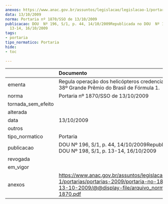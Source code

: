 ```yaml
---
anexos: https://www.anac.gov.br/assuntos/legislacao/legislacao-1/portarias/portarias-2009/portaria-no-1870-sso-de-13-10-2009/@@display-file/arquivo_norma/PA2009-1870.pdf
data: 13/10/2009
norma: Portaria nº 1870/SSO de 13/10/2009
publicacao: DOU  Nº 196, S/1, p. 44, 14/10/2009Republicada no DOU  Nº 198, S/1, p.
  13-14, 16/10/2009
tags:
- portaria
tipo_normatico: Portaria
hide: 
- toc 
 
---
```


|                    | Documento                                                                                                                                                         |
|:-------------------|:------------------------------------------------------------------------------------------------------------------------------------------------------------------|
| ementa             | Regula operação dos helicópteros credenciados para o 38º Grande Prêmio do Brasil de Fórmula 1.                                                                    |
| norma              | Portaria nº 1870/SSO de 13/10/2009                                                                                                                                |
| tornada_sem_efeito |                                                                                                                                                                   |
| alterada           |                                                                                                                                                                   |
| data               | 13/10/2009                                                                                                                                                        |
| outros             |                                                                                                                                                                   |
| tipo_normatico     | Portaria                                                                                                                                                          |
| publicacao         | DOU  Nº 196, S/1, p. 44, 14/10/2009Republicada no DOU  Nº 198, S/1, p. 13-14, 16/10/2009                                                                          |
| revogada           |                                                                                                                                                                   |
| em_vigor           |                                                                                                                                                                   |
| anexos             | https://www.anac.gov.br/assuntos/legislacao/legislacao-1/portarias/portarias-2009/portaria-no-1870-sso-de-13-10-2009/@@display-file/arquivo_norma/PA2009-1870.pdf |